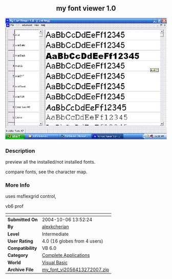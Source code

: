 ﻿<div align="center">

## my font viewer 1\.0

<img src="PIC2007327342468268.gif">
</div>

### Description

preview all the installed/not installed fonts.

compare fonts, see the character map.
 
### More Info
 
uses msflexgrid control,

vb6 prof


<span>             |<span>
---                |---
**Submitted On**   |2004-10-06 13:52:24
**By**             |[alexkcherian](https://github.com/Planet-Source-Code/PSCIndex/blob/master/ByAuthor/alexkcherian.md)
**Level**          |Intermediate
**User Rating**    |4.0 (16 globes from 4 users)
**Compatibility**  |VB 6\.0
**Category**       |[Complete Applications](https://github.com/Planet-Source-Code/PSCIndex/blob/master/ByCategory/complete-applications__1-27.md)
**World**          |[Visual Basic](https://github.com/Planet-Source-Code/PSCIndex/blob/master/ByWorld/visual-basic.md)
**Archive File**   |[my\_font\_vi2056413272007\.zip](https://github.com/Planet-Source-Code/alexkcherian-my-font-viewer-1-0__1-68226/archive/master.zip)








